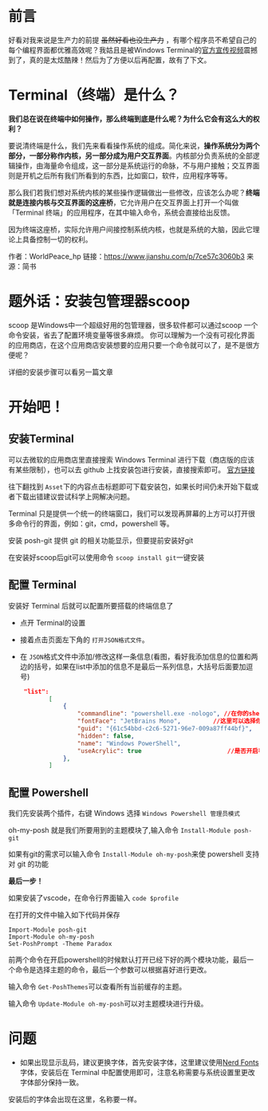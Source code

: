 

# 前言

好看对我来说是生产力的前提 ~~虽然好看也没生产力~~ ，有哪个程序员不希望自己的每个编程界面都优雅高效呢？我姑且是被Windows Terminal的[官方宣传视频](https://www.bilibili.com/video/BV1P541147TY?from=search&seid=14976278141629704066)震撼到了，真的是太炫酷辣！然后为了方便以后再配置，故有了下文。

# Terminal（终端）是什么？

**我们总在说在终端中如何操作，那么终端到底是什么呢？为什么它会有这么大的权利？**

要说清终端是什么，我们先来看看操作系统的组成。简化来说，**操作系统分为两个部分，一部分称作内核，另一部分成为用户交互界面**。内核部分负责系统的全部逻辑操作，由海量命令组成，这一部分是系统运行的命脉，不与用户接触；交互界面则是开机之后所有我们所看到的东西，比如窗口，软件，应用程序等等。

那么我们若我们想对系统内核的某些操作逻辑做出一些修改，应该怎么办呢？**终端就是连接内核与交互界面的这座桥**，它允许用户在交互界面上打开一个叫做「Terminal 终端」的应用程序，在其中输入命令，系统会直接给出反馈。

因为终端这座桥，实际允许用户间接控制系统内核，也就是系统的大脑，因此它理论上具备控制一切的权利。

作者：WorldPeace_hp
链接：https://www.jianshu.com/p/7ce57c3060b3
来源：简书

# 题外话：安装包管理器scoop

scoop 是Windows中一个超级好用的包管理器，很多软件都可以通过scoop 一个命令安装，省去了配置环境变量等很多麻烦。 你可以理解为一个没有可视化界面的应用商店，在这个应用商店安装想要的应用只要一个命令就可以了，是不是很方便呢？

详细的安装步骤可以看另一篇文章

# 开始吧！

## 安装Terminal

可以去微软的应用商店里直接搜索 Windows Terminal 进行下载（商店版的应该有某些限制），也可以去 github 上找安装包进行安装，直接搜索即可。  [官方链接](https://github.com/microsoft/terminal/releases)

往下翻找到 `Asset`下的内容点击标题即可下载安装包，如果长时间仍未开始下载或者下载出错建议尝试科学上网解决问题。

Terminal 只是提供一个统一的终端窗口，我们可以发现再屏幕的上方可以打开很多命令行的界面，例如：git，cmd，powershell 等。

安装 posh-git 提供 git 的相关功能显示，但要提前安装好git

在安装好scoop后git可以使用命令 `scoop install git`一键安装

## 配置 Terminal

安装好 Terminal 后就可以配置所要搭载的终端信息了

+ 点开 Terminal的设置
+ 接着点击页面左下角的 `打开JSON格式文件`。
+ 在 `JSON`格式文件中添加/修改这样一条信息(看图，看好我添加信息的位置和两边的括号，如果在list中添加的信息不是最后一系列信息，大括号后面要加逗号)

  ```json
   "list": 
          [
              {
                  "commandline": "powershell.exe -nologo", //在你的shell配置好环境变量后直接输入shell名字即可，我这里使用系统预装powershell。后面的 -nologo参数是屏蔽每次启动powershell都会弹出的提示升级信息。
                  "fontFace": "JetBrains Mono",			//这里可以选择你已经安装的系统字体。
                  "guid": "{61c54bbd-c2c6-5271-96e7-009a87ff44bf}",
                  "hidden": false,
                  "name": "Windows PowerShell",
                  "useAcrylic": true						//是否开启毛玻璃效果，这里我选择了开启
              },
          ]
  ```

## 配置 Powershell

我们先安装两个插件，右键 Windows 选择 `Windows Powershell 管理员模式`

oh-my-posh 就是我们所要用到的主题模块了,输入命令 `Install-Module posh-git`

如果有git的需求可以输入命令 `Install-Module oh-my-posh`来使 powershell 支持对 git 的功能

**最后一步！**

如果安装了vscode，在命令行界面输入 `code $profile`

在打开的文件中输入如下代码并保存

```
Import-Module posh-git
Import-Module oh-my-posh
Set-PoshPrompt -Theme Paradox
```

前两个命令在开启powershell的时候默认打开已经下好的两个模块功能，最后一个命令是选择主题的命令，最后一个参数可以根据喜好进行更改。

输入命令 `Get-PoshThemes`可以查看所有当前缓存的主题。

输入命令 `Update-Module oh-my-posh`可以对主题模块进行升级。

# 问题

+ 如果出现显示乱码，建议更换字体，首先安装字体，这里建议使用[Nerd Fonts](https://www.nerdfonts.com/)字体，安装后在 Terminal 中配置使用即可，注意名称需要与系统设置里更改字体部分保持一致。

安装后的字体会出现在这里，名称要一样。
